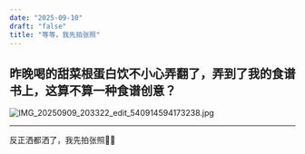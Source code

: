 ```yaml
---
date: "2025-09-10"
draft: "false"
title: "等等，我先拍张照"
---
```


昨晚喝的甜菜根蛋白饮不小心弄翻了，弄到了我的食谱书上，这算不算一种食谱创意？
---  
![IMG_20250909_203322_edit_540914594173238.jpg](https://supernotes-resources.s3.amazonaws.com/image-uploads/1be49bc5-f697-44fc-8059-be654a185233--IMG_20250909_203322_edit_540914594173238.jpg)

---  
反正洒都洒了，我先拍张照:man_cook: 